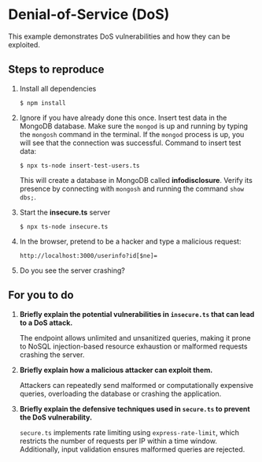 # Denial-of-Service (DoS)

This example demonstrates DoS vulnerabilities and how they can be exploited.

## Steps to reproduce

1. Install all dependencies

    `$ npm install`

2. Ignore if you have already done this once. Insert test data in the MongoDB database. Make sure the `mongod` is up and running by typing the `mongosh` command in the terminal. If the `mongod` process is up, you will see that the connection was successful. Command to insert test data:

    `$ npx ts-node insert-test-users.ts`

   This will create a database in MongoDB called __infodisclosure__. Verify its presence by connecting with `mongosh` and running the command `show dbs;`.

3. Start the **insecure.ts** server

    `$ npx ts-node insecure.ts`

4. In the browser, pretend to be a hacker and type a malicious request:

    ```
    http://localhost:3000/userinfo?id[$ne]=
    ```

5. Do you see the server crashing?

## For you to do

1. **Briefly explain the potential vulnerabilities in `insecure.ts` that can lead to a DoS attack.**

   The endpoint allows unlimited and unsanitized queries, making it prone to NoSQL injection-based resource exhaustion or malformed requests crashing the server.

2. **Briefly explain how a malicious attacker can exploit them.**

   Attackers can repeatedly send malformed or computationally expensive queries, overloading the database or crashing the application.

3. **Briefly explain the defensive techniques used in `secure.ts` to prevent the DoS vulnerability.**

   `secure.ts` implements rate limiting using `express-rate-limit`, which restricts the number of requests per IP within a time window. Additionally, input validation ensures malformed queries are rejected.
